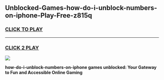 
## Unblocked-Games-how-do-i-unblock-numbers-on-iphone-Play-Free-z815q
<h3>
<a href="https://premium76.site?title=how-do-i-unblock-numbers-on-iphone&ref=10A">CLICK TO PLAY</a></h3>
<hr>

<h3>
<a href="https://premium76.site?title=how-do-i-unblock-numbers-on-iphone&ref=10A">CLICK 2 PLAY</a>
  
</h3>

<a href="https://premium76.site?title=how-do-i-unblock-numbers-on-iphone&ref=10A"><img src="https://clearcache.store/games.png"></a>


**how-do-i-unblock-numbers-on-iphone games unblocked: Your Gateway to Fun and Accessible Online Gaming**
